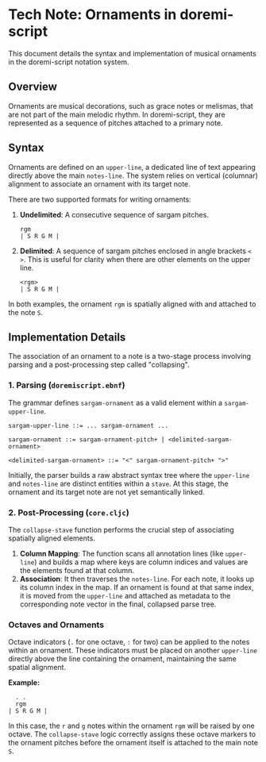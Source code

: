# Tech Note: Ornaments in doremi-script

This document details the syntax and implementation of musical ornaments in the doremi-script notation system.

## Overview

Ornaments are musical decorations, such as grace notes or melismas, that are not part of the main melodic rhythm. In doremi-script, they are represented as a sequence of pitches attached to a primary note.

## Syntax

Ornaments are defined on an `upper-line`, a dedicated line of text appearing directly above the main `notes-line`. The system relies on vertical (columnar) alignment to associate an ornament with its target note.

There are two supported formats for writing ornaments:

1.  **Undelimited**: A consecutive sequence of sargam pitches.
    ```
    rgm
    | S R G M |
    ```

2.  **Delimited**: A sequence of sargam pitches enclosed in angle brackets `< >`. This is useful for clarity when there are other elements on the upper line.
    ```
    <rgm>
    | S R G M |
    ```

In both examples, the ornament `rgm` is spatially aligned with and attached to the note `S`.

## Implementation Details

The association of an ornament to a note is a two-stage process involving parsing and a post-processing step called "collapsing".

### 1. Parsing (`doremiscript.ebnf`)

The grammar defines `sargam-ornament` as a valid element within a `sargam-upper-line`.

```ebnf
sargam-upper-line ::= ... sargam-ornament ...

sargam-ornament ::= sargam-ornament-pitch+ | <delimited-sargam-ornament>

<delimited-sargam-ornament> ::= "<" sargam-ornament-pitch+ ">"
```

Initially, the parser builds a raw abstract syntax tree where the `upper-line` and `notes-line` are distinct entities within a `stave`. At this stage, the ornament and its target note are not yet semantically linked.

### 2. Post-Processing (`core.cljc`)

The `collapse-stave` function performs the crucial step of associating spatially aligned elements.

1.  **Column Mapping**: The function scans all annotation lines (like `upper-line`) and builds a map where keys are column indices and values are the elements found at that column.
2.  **Association**: It then traverses the `notes-line`. For each note, it looks up its column index in the map. If an ornament is found at that same index, it is moved from the `upper-line` and attached as metadata to the corresponding note vector in the final, collapsed parse tree.

### Octaves and Ornaments

Octave indicators (`.` for one octave, `:` for two) can be applied to the notes within an ornament. These indicators must be placed on another `upper-line` directly above the line containing the ornament, maintaining the same spatial alignment.

**Example:**

```
  . .
  rgm
| S R G M |
```

In this case, the `r` and `g` notes within the ornament `rgm` will be raised by one octave. The `collapse-stave` logic correctly assigns these octave markers to the ornament pitches before the ornament itself is attached to the main note `S`.
